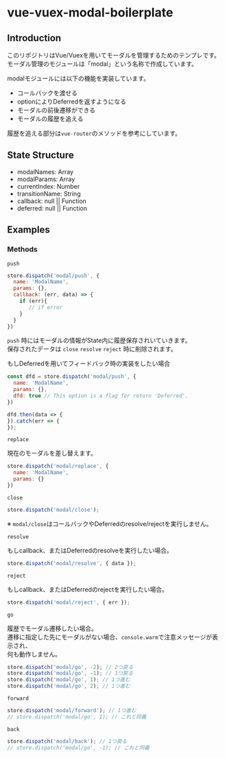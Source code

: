 # vue-vuex-modal-boilerplate

## Introduction

このリポジトリはVue/Vuexを用いてモーダルを管理するためのテンプレです。
モーダル管理のモジュールは「modal」という名称で作成しています。

modalモジュールには以下の機能を実装しています。

- コールバックを渡せる
- optionによりDeferredを返すようになる
- モーダルの前後遷移ができる
- モーダルの履歴を追える

履歴を追える部分は`vue-router`のメソッドを参考にしています。

## State Structure

- modalNames: Array
- modalParams: Array
- currentIndex: Number
- transitionName: String
- callback: null || Function
- deferred: null || Function

## Examples

### Methods

`push`

```javascript
store.dispatch('modal/push', {
  name: 'ModalName',
  params: {},
  callback: (err, data) => {
    if (err){
       // if error
    }
  }
})
```

`push` 時にはモーダルの情報がState内に履歴保存されいていきます。  
保存されたデータは `close` `resolve` `reject` 時に削除されます。

もしDeferredを用いてフィードバック時の実装をしたい場合

```javascript
const dfd = store.dispatch('modal/push', {
  name: 'ModalName',
  params: {},
  dfd: true // This option is a flag for return 'Deferred'.
})

dfd.then(data => {
}).catch(err => {
});
```

`replace`

現在のモーダルを差し替えます。

```javascript
store.dispatch('modal/replace', {
  name: 'ModalName',
  params: {}
})
```

`close`

```javascript
store.dispatch('modal/close');
```

※ `modal/close`はコールバックやDeferredのresolve/rejectを実行しません。

`resolve`

もしcallback、またはDeferredのresolveを実行したい場合。

```javascript
store.dispatch('modal/resolve', { data });
```

`reject`

もしcallback、またはDeferredのrejectを実行したい場合。

```javascript
store.dispatch('modal/reject', { err });
```

`go`

履歴でモーダル遷移したい場合。  
遷移に指定した先にモーダルがない場合、`console.warm`で注意メッセージが表示され、  
何も動作しません。

```javascript
store.dispatch('modal/go', -2); // 2つ戻る
store.dispatch('modal/go', -1); // 1つ戻る
store.dispatch('modal/go', 1); // 1つ進む
store.dispatch('modal/go', 2); // 1つ進む
```

`forward`

```javascript
store.dispatch('modal/forward'); // 1つ進む
// store.dispatch('modal/go', 1); // これと同義
```

`back`

```javascript
store.dispatch('modal/back'); // 1つ戻る
// store.dispatch('modal/go', -1); // これと同義
```
